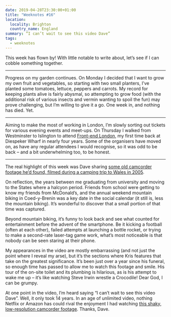 ```yaml
---
date: 2019-04-28T23:30:00+01:00
title: "Weeknotes #16"
location:
  locality: Brighton
  country_name: England
summary: “I can’t wait to see this video Dave”
tags:
  - weeknotes
---
```


This week has flown by! With little notable to write about, let’s see if I can cobble something together.

---

Progress on my garden continues. On Monday I decided that I want to grow my own fruit and vegetables, so starting with two small planters, I’ve planted some tomatoes, lettuce, peppers and carrots. My record for keeping plants alive is fairly abysmal, so attempting to grow food (with the additional risk of various insects and vermin wanting to spoil the fun) may prove challenging, but I’m willing to give it a go. One week in, and nothing has died. Yet.

---

Aiming to make the most of working in London, I’m slowly sorting out tickets for various evening events and meet-ups. On Thursday I walked from Westminster to Islington to attend [Front-end London][1], my first time back at Diespeker Wharf in nearly four years. Some of the organisers have moved on, as have any regular attendees I would recognise, so it was odd to be back – and a bit underwhelming too, to be honest.

---

The real highlight of this week was Dave sharing [some old camcorder footage he’d found, filmed during a camping trip to Wales in 2005][2].

On reflection, the years between me graduating from university and moving to the States where a halcyon period. Friends from school were getting to know my friends from McDonald’s, and the annual weekend mountain biking in Coed-y-Brenin was a key date in the social calendar (it still is, less the mountain biking). It’s wonderful to discover that a small portion of that time was captured.

Beyond mountain biking, it’s funny to look back and see what counted for entertainment before the advent of the smartphone. Be it kicking a football (often at each other), failed attempts at launching a bottle rocket, or trying to make a second-rate laser-tag game work, what’s most noticeable is that nobody can be seen staring at their phone.

My appearances in the video are mostly embarrassing (and not just the point where I reveal my arse), but it’s the sections where Kris features that take on the greatest significance. It’s been just over a year since his funeral, so enough time has passed to allow me to watch this footage and smile. His tour of the on-site toilet and its plumbing is hilarious, as is his attempt to wake me up – it’s like watching Steve Irwin wrestle a Crocodile! Dear God, I can be grumpy.

At one point in the video, I’m heard saying “I can’t wait to see this video Dave”. Well, it only took 14 years. In an age of unlimited video, nothing Netflix or Amazon has could rival the enjoyment I had watching [this shaky, low-resolution camcorder footage][2]. Thanks, Dave.

[1]: http://www.frontendlondon.co.uk
[2]: https://www.youtube.com/watch?v=Kn1DuAV1ufk
